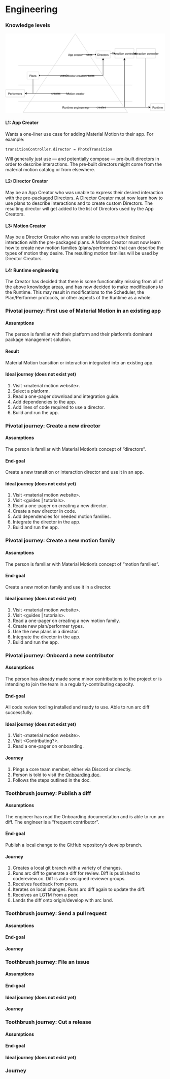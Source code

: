 # Engineering

### Knowledge levels

![](../_assets/Roles.svg)

#### L1: App Creator

Wants a one-liner use case for adding Material Motion to their app. For example:

```
transitionController.director = PhotoTransition
```

Will generally just use — and potentially compose — pre-built directors in order to describe interactions. The pre-built directors might come from the material motion catalog or from elsewhere.

#### L2: Director Creator

May be an App Creator who was unable to express their desired interaction with the pre-packaged Directors. A Director Creator must now learn how to use plans to describe interactions and to create custom Directors. The resulting director will get added to the list of Directors used by the App Creators.

#### L3: Motion Creator

May be a Director Creator who was unable to express their desired interaction with the pre-packaged plans. A Motion Creator must now learn how to create new motion families \(plans\/performers\) that can describe the types of motion they desire. The resulting motion families will be used by Director Creators.

#### L4: Runtime engineering

The Creator has decided that there is some functionality missing from all of the above knowledge areas, and has now decided to make modifications to the Runtime. This may result in modifications to the Scheduler, the Plan\/Performer protocols, or other aspects of the Runtime as a whole.

### Pivotal journey: First use of Material Motion in an existing app

#### Assumptions

The person is familiar with their platform and their platform’s dominant package management solution.

#### Result

Material Motion transition or interaction integrated into an existing app.

#### Ideal journey \(does not exist yet\)

1. Visit &lt;material motion website&gt;. 
2. Select a platform. 
3. Read a one-pager download and integration guide. 
4. Add dependencies to the app. 
5. Add lines of code required to use a director. 
6. Build and run the app. 

### Pivotal journey: Create a new director

#### Assumptions

The person is familiar with Material Motion’s concept of “directors”.

#### End-goal

Create a new transition or interaction director and use it in an app.

#### Ideal journey \(does not exist yet\)

1. Visit &lt;material motion website&gt;. 
2. Visit &lt;guides \| tutorials&gt;. 
3. Read a one-pager on creating a new director. 
4. Create a new director in code. 
5. Add dependencies for needed motion families. 
6. Integrate the director in the app. 
7. Build and run the app. 

### Pivotal journey: Create a new motion family

#### Assumptions

The person is familiar with Material Motion’s concept of “motion families”.

#### End-goal

Create a new motion family and use it in a director.

#### Ideal journey \(does not exist yet\)

1. Visit &lt;material motion website&gt;. 
2. Visit &lt;guides \| tutorials&gt;. 
3. Read a one-pager on creating a new motion family. 
4. Create new plan\/performer types. 
5. Use the new plans in a director. 
6. Integrate the director in the app. 
7. Build and run the app. 

### Pivotal journey: Onboard a new contributor

#### Assumptions

The person has already made some minor contributions to the project or is intending to join the team in a regularly-contributing capacity.

#### End-goal

All code review tooling installed and ready to use. Able to run arc diff successfully.

#### Ideal journey \(does not exist yet\)

1. Visit &lt;material motion website&gt;. 
2. Visit &lt;Contributing?&gt;. 
3. Read a one-pager on onboarding. 

#### Journey

1. Pings a core team member, either via Discord or directly. 
2. Person is told to visit the [Onboarding doc](https://material-motion.gitbooks.io/material-motion-team/content/essentials/frequent_contributors/onboarding.html). 
3. Follows the steps outlined in the doc. 

### Toothbrush journey: Publish a diff

#### Assumptions

The engineer has read the Onboarding documentation and is able to run arc diff. The engineer is a “frequent contributor”.

#### End-goal

Publish a local change to the GitHub repository’s develop branch.

#### Journey

1. Creates a local git branch with a variety of changes. 
2. Runs arc diff to generate a diff for review. Diff is published to codereview.cc. Diff is auto-assigned reviewer groups. 
3. Receives feedback from peers. 
4. Iterates on local changes. Runs arc diff again to update the diff. 
5. Receives an LGTM from a peer. 
6. Lands the diff onto origin\/develop with arc land. 

### Toothbrush journey: Send a pull request

#### Assumptions

#### End-goal

#### Journey

### Toothbrush journey: File an issue

#### Assumptions

#### End-goal

#### Ideal journey \(does not exist yet\)

#### Journey

### Toothbrush journey: Cut a release

#### Assumptions

#### End-goal

#### Ideal journey \(does not exist yet\)

### Journey

